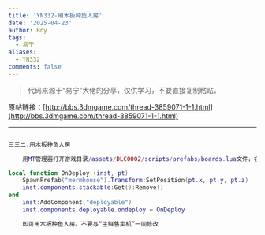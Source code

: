 ```yaml
---
title: 'YN332-用木板种鱼人房'
date: '2025-04-23'
author: Bny
tags:
  - 易宁
aliases:
  - YN332
comments: false
---
```


> 代码来源于“易宁”大佬的分享，仅供学习，不要直接复制粘贴。

原帖链接：[http://bbs.3dmgame.com/thread-3859071-1-1.html](http://bbs.3dmgame.com/thread-3859071-1-1.html)

---

```lua  

三三二.用木板种鱼人房	用MT管理器打开游戏目录/assets/DLC0002/scripts/prefabs/boards.lua文件，在inst:AddComponent("inspectable")的下一行插入以下内容：local function OnDeploy (inst, pt)	SpawnPrefab("mermhouse").Transform:SetPosition(pt.x, pt.y, pt.z)	inst.components.stackable:Get():Remove()end	inst:AddComponent("deployable")	inst.components.deployable.ondeploy = OnDeploy	即可用木板种鱼人房。不要与“生鲜售卖机”一同修改

```  

